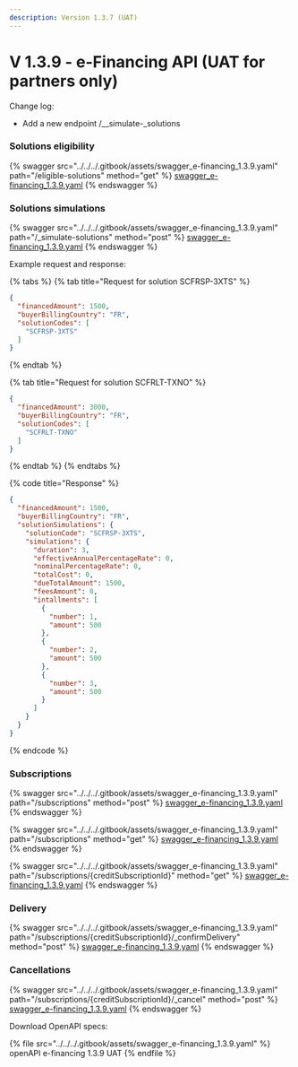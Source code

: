 ```yaml
---
description: Version 1.3.7 (UAT)
---
```


# V 1.3.9 - e-Financing API (UAT for partners only)

Change log:

* Add a new endpoint /\__simulate-_solutions

### Solutions eligibility

{% swagger src="../../../.gitbook/assets/swagger_e-financing_1.3.9.yaml" path="/eligible-solutions" method="get" %}
[swagger_e-financing_1.3.9.yaml](../../../.gitbook/assets/swagger_e-financing_1.3.9.yaml)
{% endswagger %}

### Solutions simulations

{% swagger src="../../../.gitbook/assets/swagger_e-financing_1.3.9.yaml" path="/_simulate-solutions" method="post" %}
[swagger_e-financing_1.3.9.yaml](../../../.gitbook/assets/swagger_e-financing_1.3.9.yaml)
{% endswagger %}

Example request and response:

{% tabs %}
{% tab title="Request for solution SCFRSP-3XTS" %}
```json
{
  "financedAmount": 1500,
  "buyerBillingCountry": "FR",
  "solutionCodes": [
    "SCFRSP-3XTS"
  ]
}
```
{% endtab %}

{% tab title="Request for solution SCFRLT-TXNO" %}
```json
{
  "financedAmount": 3000,
  "buyerBillingCountry": "FR",
  "solutionCodes": [
    "SCFRLT-TXNO"
  ]
}
```
{% endtab %}
{% endtabs %}

{% code title="Response" %}
```json
{
  "financedAmount": 1500,
  "buyerBillingCountry": "FR",
  "solutionSimulations": {
    "solutionCode": "SCFRSP-3XTS",
    "simulations": {
      "duration": 3,
      "effectiveAnnualPercentageRate": 0,
      "nominalPercentageRate": 0,
      "totalCost": 0,
      "dueTotalAmount": 1500,
      "feesAmount": 0,
      "intallments": [
        {
          "number": 1,
          "amount": 500
        },
        {
          "number": 2,
          "amount": 500
        },
        {
          "number": 3,
          "amount": 500
        }
      ]
    }
  }
}
```
{% endcode %}

### Subscriptions

{% swagger src="../../../.gitbook/assets/swagger_e-financing_1.3.9.yaml" path="/subscriptions" method="post" %}
[swagger_e-financing_1.3.9.yaml](../../../.gitbook/assets/swagger_e-financing_1.3.9.yaml)
{% endswagger %}

{% swagger src="../../../.gitbook/assets/swagger_e-financing_1.3.9.yaml" path="/subscriptions" method="get" %}
[swagger_e-financing_1.3.9.yaml](../../../.gitbook/assets/swagger_e-financing_1.3.9.yaml)
{% endswagger %}

{% swagger src="../../../.gitbook/assets/swagger_e-financing_1.3.9.yaml" path="/subscriptions/{creditSubscriptionId}" method="get" %}
[swagger_e-financing_1.3.9.yaml](../../../.gitbook/assets/swagger_e-financing_1.3.9.yaml)
{% endswagger %}

### Delivery

{% swagger src="../../../.gitbook/assets/swagger_e-financing_1.3.9.yaml" path="/subscriptions/{creditSubscriptionId}/_confirmDelivery" method="post" %}
[swagger_e-financing_1.3.9.yaml](../../../.gitbook/assets/swagger_e-financing_1.3.9.yaml)
{% endswagger %}

### Cancellations

{% swagger src="../../../.gitbook/assets/swagger_e-financing_1.3.9.yaml" path="/subscriptions/{creditSubscriptionId}/_cancel" method="post" %}
[swagger_e-financing_1.3.9.yaml](../../../.gitbook/assets/swagger_e-financing_1.3.9.yaml)
{% endswagger %}



Download OpenAPI specs:

{% file src="../../../.gitbook/assets/swagger_e-financing_1.3.9.yaml" %}
openAPI e-financing 1.3.9 UAT
{% endfile %}
